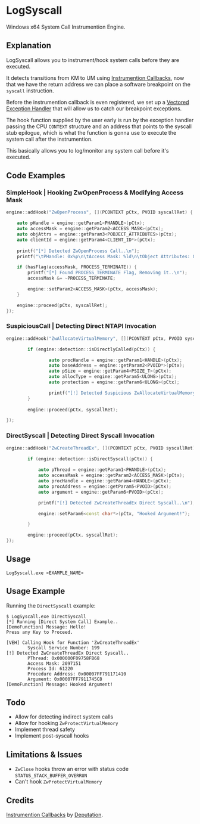 
# LogSyscall

Windows x64 System Call Instrumention Engine.

## Explanation

LogSyscall allows you to instrument/hook system calls before they are executed.

It detects transitions from KM to UM using [Instrumention Callbacks](https://github.com/Deputation/instrumentation_callbacks), now that we have the return address we can place a software breakpoint on the ``syscall`` instruction.

Before the instrumention callback is even registered, we set up a [Vectored Exception Handler](https://learn.microsoft.com/en-us/windows/win32/debug/vectored-exception-handling/) that will allow us to catch our breakpoint exceptions.

The hook function supplied by the user early is run by the exception handler passing the CPU ``CONTEXT`` structure and an address that points to the syscall stub epilogue, which is what the function is gonna use to execute the system call after the instrumention.

This basically allows you to log/monitor any system call before it's executed.

## Code Examples

### SimpleHook | Hooking ZwOpenProcess & Modifying Access Mask
```cpp
engine::addHook("ZwOpenProcess", [](PCONTEXT pCtx, PVOID syscallRet) {

	auto pHandle = engine::getParam1<PHANDLE>(pCtx);
	auto accessMask = engine::getParam2<ACCESS_MASK>(pCtx);
	auto objAttrs = engine::getParam3<POBJECT_ATTRIBUTES>(pCtx);
	auto clientId = engine::getParam4<CLIENT_ID*>(pCtx);
		
	printf("[*] Detected ZwOpenProcess Call..\n");
	printf("\tPHandle: 0x%p\n\tAccess Mask: %ld\n\tObject Attributes: 0x%p\n\tProcess Id: %ld\n", pHandle, accessMask, objAttrs,(DWORD)clientId->UniqueProcess);

	if (hasFlag(accessMask, PROCESS_TERMINATE)) {
		printf("[*] Found PROCESS_TERMINATE Flag, Removing it..\n");
		accessMask &= ~PROCESS_TERMINATE;

		engine::setParam2<ACCESS_MASK>(pCtx, accessMask);
	}

	engine::proceed(pCtx, syscallRet);
});
```

### SuspiciousCall | Detecting Direct NTAPI Invocation
```cpp
engine::addHook("ZwAllocateVirtualMemory", [](PCONTEXT pCtx, PVOID syscallRet) {

        if (engine::detection::isDirectlyCalled(pCtx)) {

                auto procHandle = engine::getParam1<HANDLE>(pCtx);
                auto baseAddress = engine::getParam2<PVOID*>(pCtx);
                auto pSize = engine::getParam4<PSIZE_T>(pCtx);
                auto allocType = engine::getParam5<ULONG>(pCtx);
                auto protection = engine::getParam6<ULONG>(pCtx);

                printf("[!] Detected Suspicious ZwAllocateVirtualMemory Call (NTAPI / Direct Syscall / Indirect Syscall)\n");
        }
        
        engine::proceed(pCtx, syscallRet);

});
```

### DirectSyscall | Detecting Direct Syscall Invocation
```cpp
engine::addHook("ZwCreateThreadEx", [](PCONTEXT pCtx, PVOID syscallRet) { 
        
        if (engine::detection::isDirectSyscall(pCtx)) {

            auto pThread = engine::getParam1<PHANDLE>(pCtx);
            auto accessMask = engine::getParam2<ACCESS_MASK>(pCtx);
            auto procHandle = engine::getParam4<HANDLE>(pCtx);
            auto procAddress = engine::getParam5<PVOID>(pCtx);
            auto argument = engine::getParam6<PVOID>(pCtx);

            printf("[!] Detected ZwCreateThreadEx Direct Syscall..\n");

            engine::setParam6<const char*>(pCtx, "Hooked Argument!");

        }

        engine::proceed(pCtx, syscallRet);
});
```

## Usage
```
LogSyscall.exe <EXAMPLE_NAME>
```

## Usage Example
Running the ``DirectSyscall`` example:
```
$ LogSyscall.exe DirectSyscall
[*] Running [Direct System Call] Example..
[DemoFunction] Message: Hello!
Press any Key to Proceed.

[VEH] Calling Hook for Function 'ZwCreateThreadEx'
        Syscall Service Number: 199
[!] Detected ZwCreateThreadEx Direct Syscall..
        PThread: 0x000000F09758FB68
        Access Mask: 2097151
        Process Id: 61220
        Procedure Address: 0x00007FF791171410
        Argument: 0x00007FF7911745C8
[DemoFunction] Message: Hooked Argument!
```

## Todo
- Allow for detecting indirect system calls
- Allow for hooking ``ZwProtectVirtualMemory``
- Implement thread safety
- Implement post-syscall hooks

## Limitations & Issues
- ``ZwClose`` hooks throw an error with status code ``STATUS_STACK_BUFFER_OVERRUN`` 
- Can't hook ``ZwProtectVirtualMemory``

## Credits
[Instrumention Callbacks](https://github.com/Deputation/instrumentation_callbacks) by [Deputation](https://github.com/Deputation/).
